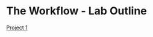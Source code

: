 # The Workflow - Lab Outline
[Project 1](https://github.com/pasci199601815/IoTMadlmayrNigl/tree/master/Project1)
